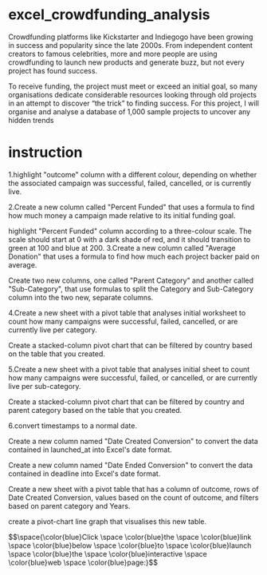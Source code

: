 # excel_crowdfunding_analysis
Crowdfunding platforms like Kickstarter and Indiegogo have been growing in success and popularity since the late 2000s. From independent content creators to famous celebrities, more and more people are using crowdfunding to launch new products and generate buzz, but not every project has found success.

To receive funding, the project must meet or exceed an initial goal, so many organisations dedicate considerable resources looking through old projects in an attempt to discover “the trick” to finding success. For this project, I will organise and analyse a database of 1,000 sample projects to uncover any hidden trends
# instruction
1.highlight  "outcome" column with a different colour, depending on whether the associated campaign was successful, failed, cancelled, or is currently live.

2.Create a new column called "Percent Funded" that uses a formula to find how much money a campaign made relative to its initial funding goal.

  highlight "Percent Funded" column according to a three-colour scale. The scale should start at 0 with a dark shade of red, and it should transition to green at 100 and blue at 200.
3.Create a new column called "Average Donation" that uses a formula to find how much each project backer paid on average.

  Create two new columns, one called "Parent Category" and another called "Sub-Category", that use formulas to split the Category and Sub-Category column into the two new, separate columns.
  
4.Create a new sheet with a pivot table that analyses initial worksheet to count how many campaigns were successful, failed, cancelled, or are currently live per category.

  Create a stacked-column pivot chart that can be filtered by country based on the table that you created.
  
5.Create a new sheet with a pivot table that analyses initial sheet to count how many campaigns were successful, failed, or cancelled, or are currently live per sub-category.

  Create a stacked-column pivot chart that can be filtered by country and parent category based on the table that you created.
  
6.convert timestamps to a normal date.

  Create a new column named "Date Created Conversion" to convert the data contained in launched_at into Excel's date format.
  
  Create a new column named "Date Ended Conversion" to convert the data contained in deadline into Excel's date format.
  
  Create a new sheet with a pivot table that has a column of outcome, rows of Date Created Conversion, values based on the count of outcome, and filters based on parent category and Years.
  
  create a pivot-chart line graph that visualises this new table.
  

$$\space\{\color{blue}Click \space \color{blue}the \space \color{blue}link \space \color{blue}below \space \color{blue}to \space \color{blue}launch \space \color{blue}the \space \color{blue}interactive \space \color{blue}web \space \color{blue}page:}$$



